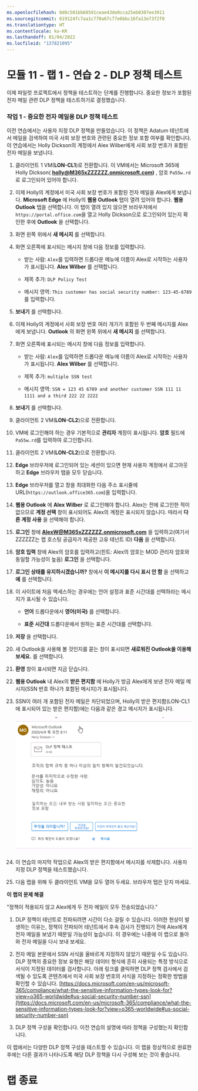 ```yaml
---
ms.openlocfilehash: 0d8c501bb60591ceae43de0cca25eb0307ee3911
ms.sourcegitcommit: 619124fc7aa1c770a67c77e6bbc16fa13e73f2f0
ms.translationtype: HT
ms.contentlocale: ko-KR
ms.lasthandoff: 01/04/2022
ms.locfileid: "137821095"
---
```

# <a name="module-11---lab-1---exercise-2---test-dlp-policies"></a>모듈 11 - 랩 1 - 연습 2 - DLP 정책 테스트


이제 파일럿 프로젝트에서 정책을 테스트하는 단계를 진행합니다. 중요한 정보가 포함된 전자 메일 관련 DLP 정책을 테스트하기로 결정했습니다. 


### <a name="task-1--test-a-dlp-policy-for-sensitive-emails"></a>작업 1 - 중요한 전자 메일용 DLP 정책 테스트

이전 연습에서는 사용자 지정 DLP 정책을 만들었습니다. 이 정책은 Adatum 테넌트에서 메일을 검색하여 미국 사회 보장 번호와 관련된 중요한 정보 포함 여부를 확인합니다. 이 연습에서는 Holly Dickson의 계정에서 Alex Wilber에게 사회 보장 번호가 포함된 전자 메일을 보냅니다.

1. 클라이언트 1 VM(**LON-CL1**)로 전환합니다. 이 VM에서는 Microsoft 365에 Holly Dickson( **holly@M365xZZZZZZ.onmicrosoft.com)** , 암호 `Pa55w.rd`로 로그인되어 있어야 합니다. 

2. 이제 Holly의 계정에서 미국 사회 보장 번호가 포함된 전자 메일을 Alex에게 보냅니다. **Microsoft Edge** 에 Holly의 **웹용 Outlook** 탭이 열려 있어야 합니다. **웹용 Outlook** 탭을 선택합니다.  이 탭이 열려 있지 않으면 브라우저에서 `https://portal.office.com`을 열고 Holly Dickson으로 로그인되어 있는지 확인한 후에 **Outlook** 을 선택합니다.

3. 화면 왼쪽 위에서 **새 메시지** 를 선택합니다. 

4. 화면 오른쪽에 표시되는 메시지 창에 다음 정보를 입력합니다.

    - 받는 사람: `Alex`를 입력하면 드롭다운 메뉴에 이름이 Alex로 시작하는 사용자가 표시됩니다. **Alex Wilber** 를 선택합니다.

    - 제목 추가: `DLP Policy Test`

    - 메시지 영역: `This customer has social security number: 123-45-6789`를 입력합니다.


5. **보내기** 를 선택합니다.

6. 이제 Holly의 계정에서 사회 보장 번호 여러 개가가 포함된 두 번째 메시지를 Alex에게 보냅니다.  **Outlook** 의 화면 왼쪽 위에서 **새 메시지** 를 선택합니다. 

7. 화면 오른쪽에 표시되는 메시지 창에 다음 정보를 입력합니다.

    - 받는 사람: `Alex`를 입력하면 드롭다운 메뉴에 이름이 Alex로 시작하는 사용자가 표시됩니다. **Alex Wilber** 를 선택합니다.

    - 제목 추가: `multiple SSN test`

    - 메시지 영역: `SSN = 123 45 6789 and another customer SSN 111 11 1111 and a third 222 22 2222`

8. **보내기** 를 선택합니다.

9. 클라이언트 2 VM(**LON-CL2**)으로 전환합니다. 

10. VM에 로그인해야 하는 경우 기본적으로 **관리자** 계정이 표시됩니다. **암호** 필드에 `Pa55w.rd`를 입력하여 로그인합니다. 

11. 클라이언트 2 VM(**LON-CL2**)으로 전환합니다.

12. **Edge** 브라우저에 로그인되어 있는 세션이 있으면 현재 사용자 계정에서 로그아웃하고 **Edge** 브라우저 탭을 모두 닫습니다.

13. **Edge** 브라우저를 열고 창을 최대화한 다음 주소 표시줄에 URL(`https://outlook.office365.com`)을 입력합니다.

14. **웹용 Outlook** 에 **Alex Wilber** 로 로그인해야 합니다. Alex는 전에 로그인한 적이 없으므로 **계정 선택** 창이 표시되어도 Alex의 계정은 표시되지 않습니다. 따라서 **다른 계정 사용** 을 선택해야 합니다. 

15. **로그인** 창에 **AlexW@M365xZZZZZZ.onmicrosoft.com** 을 입력하고(여기서 ZZZZZZ는 랩 호스팅 공급자가 제공한 고유 테넌트 ID) **다음** 을 선택합니다.

16. **암호 입력** 창에 Alex의 암호를 입력하고(힌트: Alex의 암호는 MOD 관리자 암호와 동일할 가능성이 높음) **로그인** 을 선택합니다.

17. **로그인 상태를 유지하시겠습니까?** 창에서 **이 메시지를 다시 표시 안 함** 을 선택하고 **예** 를 선택합니다.

18. 이 사이트에 처음 액세스하는 경우에는 언어 설정과 표준 시간대를 선택하라는 메시지가 표시될 수 있습니다.

    - **언어** 드롭다운에서 **영어(미국)** 를 선택합니다.

    - **표준 시간대** 드롭다운에서 원하는 표준 시간대를 선택합니다.

19. **저장** 을 선택합니다.

20. 새 Outlook을 사용해 볼 것인지를 묻는 창이 표시되면 **새로워진 Outlook을 이용해 보세요.** 를 선택합니다.

21. **환영** 창이 표시되면 지금 닫습니다.

22. **웹용 Outlook** 내 Alex의 **받은 편지함** 에 Holly가 방금 Alex에게 보낸 전자 메일 메시지(SSN 번호 하나가 포함된 메시지)가 표시됩니다.

23. SSN이 여러 개 포함된 전자 메일은 차단되었으며, Holly의 받은 편지함(LON-CL1에 표시되어 있는 받은 편지함)에는 다음과 같은 경고 메시지가 표시됩니다.

     ![스크린샷](../Media/DLP_policy_validation.png)

24. 이 연습의 마지막 작업으로 Alex의 받은 편지함에서 메시지를 삭제합니다. 사용자 지정 DLP 정책을 테스트했습니다.

25. 다음 랩을 위해 두 클라이언트 VM을 모두 열어 두세요. 브라우저 탭은 닫지 마세요.

**이 랩의 문제 해결**

"정책이 적용되지 않고 Alex에게 두 전자 메일이 모두 전송되었습니다."
  
1. DLP 정책이 테넌트로 전파되려면 시간이 다소 걸릴 수 있습니다.  이러한 현상이 발생하는 이유는, 정책이 전파되어 테넌트에서 후속 검사가 진행되기 전에 Alex에게 전자 메일을 보냈기 때문일 가능성이 높습니다.  이 경우에는 나중에 이 랩으로 돌아와 전자 메일을 다시 보내 보세요.

2. 전자 메일 본문에서 SSN 서식을 올바르게 지정하지 않았기 때문일 수도 있습니다.  DLP 정책의 중요한 정보 유형은 해당 데이터 형식에 흔히 사용되는 특정 방식으로 서식이 지정된 데이터를 검사합니다.  아래 링크를 클릭하면 DLP 정책 검사에서 검색될 수 있도록 콘텐츠에서 미국 사회 보장 번호의 서식을 지정하는 정확한 방법을 확인할 수 있습니다.
[https://docs.microsoft.com/en-us/microsoft-365/compliance/what-the-sensitive-information-types-look-for?view=o365-worldwide#us-social-security-number-ssn](https://docs.microsoft.com/en-us/microsoft-365/compliance/what-the-sensitive-information-types-look-for?view=o365-worldwide#us-social-security-number-ssn)

3. DLP 정책 구성을 확인합니다. 이전 연습의 설명에 따라 정책을 구성했는지 확인합니다.

이 랩에서는 다양한 DLP 정책 구성을 테스트할 수 있습니다. 이 랩을 정상적으로 완료한 후에는 다른 결과가 나타나도록 해당 DLP 정책을 다시 구성해 보는 것이 좋습니다.


# <a name="end-of-lab"></a>랩 종료
